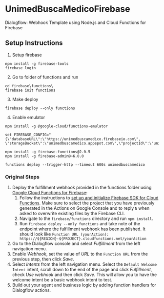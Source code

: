 # UnimedBuscaMedicoFirebase

Dialogflow: Webhook Template using Node.js and Cloud Functions for Firebase

## Setup Instructions

1. Setup firebase

```
npm install -g firebase-tools
firebase login
```

2. Go to folder of functions and run

```
cd firebase\functions\
firebase init functions
```

3. Make deploy

```
firebase deploy --only functions
```

4. Enable emulator

```
npm install -g @google-cloud/functions-emulator

set FIREBASE_CONFIG="{\"databaseURL\":\"https://unimedbuscamedico.firebaseio.com\", \"storageBucket\":\"unimedbuscamedico.appspot.com\",\"projectId\":\"unimedbuscamedico\"}"

npm install -g firebase-functions@2.0.5
npm install -g firebase-admin@~6.0.0

functions deploy --trigger-http --timeout 600s unimedbuscamedico
```

### Original Steps

1. Deploy the fulfillment webhook provided in the functions folder using [Google Cloud Functions for Firebase](https://firebase.google.com/docs/functions/):
   1. Follow the instructions to [set up and initialize Firebase SDK for Cloud Functions](https://firebase.google.com/docs/functions/get-started#set_up_and_initialize_functions_sdk). Make sure to select the project that you have previously generated in the Actions on Google Console and to reply `N` when asked to overwrite existing files by the Firebase CLI.
   2. Navigate to the <code>firebase/functions</code> directory and run <code>npm install</code>.
   3. Run `firebase deploy --only functions` and take note of the endpoint where the fulfillment webhook has been published. It should look like `Function URL (yourAction): https://${REGION}-${PROJECT}.cloudfunctions.net/yourAction`
2. Go to the Dialogflow console and select _Fulfillment_ from the left navigation menu.
3. Enable _Webhook_, set the value of _URL_ to the `Function URL` from the previous step, then click _Save_.
4. Select _Intents_ from the left navigation menu. Select the `Default Welcome Intent` intent, scroll down to the end of the page and click _Fulfillment_, check _Use webhook_ and then click _Save_. This will allow you to have the welcome intent be a basic webhook intent to test.
5. Build out your agent and business logic by adding function handlers for Dialogflow actions.
